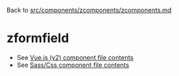Back to [src/components/zcomponents/zcomponents.md](../zcomponents.md)

# zformfield

 - See [Vue.js (v2) component file contents](./zformfield.vue)
 - See [Sass/Css component file contents](./zformfield.scss)
